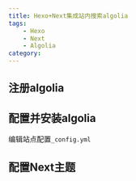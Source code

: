 ```yaml
---
title: Hexo+Next集成站内搜索algolia
tags: 
    - Hexo
    - Next
    - Algolia
category: 
---
```


## 注册algolia


## 配置并安装algolia
编辑站点配置`_config.yml`

## 配置Next主题
